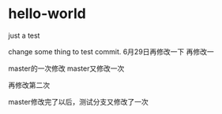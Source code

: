 # hello-world
just a test

change some thing to test commit.
6月29日再修改一下
再修改一

master的一次修改
master又修改一次

再修改第二次

master修改完了以后，测试分支又修改了一次


